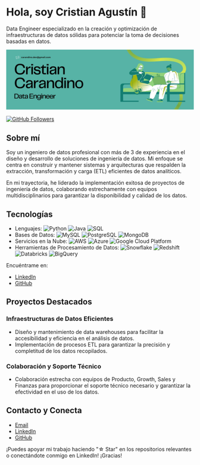 # Hola, soy Cristian Agustín 👋

Data Engineer especializado en la creación y optimización de infraestructuras de datos sólidas para potenciar la toma de decisiones basadas en datos.

![Imagen de Portada](cristiancarandino_github_profile.jpg)

[![GitHub Followers](https://img.shields.io/github/followers/cristiancarandino?style=social)](https://github.com/cristiancarandino)

## Sobre mí

Soy un ingeniero de datos profesional con más de 3 de experiencia en el diseño y desarrollo de soluciones de ingeniería de datos. Mi enfoque se centra en construir y mantener sistemas y arquitecturas que respalden la extracción, transformación y carga (ETL) eficientes de datos analíticos.

En mi trayectoria, he liderado la implementación exitosa de proyectos de ingeniería de datos, colaborando estrechamente con equipos multidisciplinarios para garantizar la disponibilidad y calidad de los datos.

## Tecnologías

- Lenguajes: ![Python](https://img.shields.io/badge/-Python-3776AB?style=flat-square&logo=python&logoColor=white) ![Java](https://img.shields.io/badge/-Java-007396?style=flat-square&logo=java&logoColor=white) ![SQL](https://img.shields.io/badge/-SQL-4479A1?style=flat-square&logo=postgresql&logoColor=white)
- Bases de Datos: ![MySQL](https://img.shields.io/badge/-MySQL-4479A1?style=flat-square&logo=mysql&logoColor=white) ![PostgreSQL](https://img.shields.io/badge/-PostgreSQL-336791?style=flat-square&logo=postgresql&logoColor=white) ![MongoDB](https://img.shields.io/badge/-MongoDB-47A248?style=flat-square&logo=mongodb&logoColor=white)
- Servicios en la Nube: ![AWS](https://img.shields.io/badge/-AWS-232F3E?style=flat-square&logo=amazon-aws&logoColor=white) ![Azure](https://img.shields.io/badge/-Azure-0089D6?style=flat-square&logo=microsoft-azure&logoColor=white) ![Google Cloud Platform](https://img.shields.io/badge/-Google%20Cloud%20Platform-4285F4?style=flat-square&logo=google-cloud&logoColor=white)
- Herramientas de Procesamiento de Datos: ![Snowflake](https://img.shields.io/badge/-Snowflake-0DB7E4?style=flat-square&logo=snowflake&logoColor=white) ![Redshift](https://img.shields.io/badge/-Redshift-EC7211?style=flat-square&logo=amazon-redshift&logoColor=white) ![Databricks](https://img.shields.io/badge/-Databricks-1380FF?style=flat-square&logo=databricks&logoColor=white) ![BigQuery](https://img.shields.io/badge/-BigQuery-4285F4?style=flat-square&logo=google-cloud&logoColor=white)

Encuéntrame en:

- [LinkedIn](https://www.linkedin.com/in/carandinocristianagustin/)
- [GitHub](https://github.com/cristiancarandino)

## Proyectos Destacados

### Infraestructuras de Datos Eficientes

- Diseño y mantenimiento de data warehouses para facilitar la accesibilidad y eficiencia en el análisis de datos.
- Implementación de procesos ETL para garantizar la precisión y completitud de los datos recopilados.

### Colaboración y Soporte Técnico

- Colaboración estrecha con equipos de Producto, Growth, Sales y Finanzas para proporcionar el soporte técnico necesario y garantizar la efectividad en el uso de los datos.

## Contacto y Conecta

- [Email](carandino.dev@gmail.com)
- [LinkedIn](https://www.linkedin.com/in/carandinocristianagustin/)
- [GitHub](https://github.com/cristiancarandino)

¡Puedes apoyar mi trabajo haciendo "☆ Star" en los repositorios relevantes o conectándote conmigo en LinkedIn! ¡Gracias!

